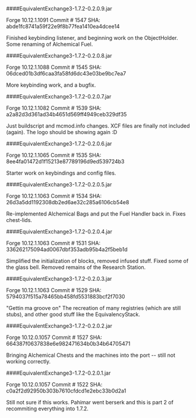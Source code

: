 ####EquivalentExchange3-1.7.2-0.2.0.9.jar

Forge 10.12.1.1091
Commit # 1547
SHA: abde1fc8741a59f22e9f8b77fea1410ea4dcee14

Finished keybinding listener, and beginning work on the ObjectHolder.
Some renaming of Alchemical Fuel.

####EquivalentExchange3-1.7.2-0.2.0.8.jar

Forge 10.12.1.1088
Commit # 1545
SHA: 06dced01b3df6caa3fa58fd6dc43e03be9bc7ea7

More keybinding work, and a bugfix.

####EquivalentExchange3-1.7.2-0.2.0.7.jar

Forge 10.12.1.1082
Commit # 1539
SHA: a2a82d3d361ad34b4651d569ff4949ceb329df35

Just buildscript and mcmod.info changes.
XCF files are finally not included (again).
The logo should be showing again :D

####EquivalentExchange3-1.7.2-0.2.0.6.jar

Forge 10.12.1.1065
Commit # 1535
SHA: 8ee4fa01472d1f15213e87789196d9ed539724b3

Starter work on keybindings and config files.

####EquivalentExchange3-1.7.2-0.2.0.5.jar

Forge 10.12.1.1063
Commit # 1534
SHA: 26d3a5dd1192308db2ed6ae32c285a6106cb54e8

Re-implemented Alchemical Bags and put the Fuel Handler back in.
Fixes chest-lids.

####EquivalentExchange3-1.7.2-0.2.0.4.jar

Forge 10.12.1.1063
Commit # 1531
SHA: 336262175094ad0067dbf353adb95b4a2f5beb1d

Simplified the initialization of blocks, removed infused stuff.
Fixed some of the glass bell.
Removed remains of the Research Station.

####EquivalentExchange3-1.7.2-0.2.0.3.jar

Forge 10.12.1.1063
Commit # 1529
SHA: 5794037f515a78465bb458fd5531883bcf2f7030

"Gettin ma groove on"
The recreation of many registries (which are still stubs), and other good stuff like the EquivalencyStack.

####EquivalentExchange3-1.7.2-0.2.0.2.jar

Forge 10.12.0.1057
Commit # 1527
SHA: 664387f0637838e6e982471634b0b34b64705471

Bringing Alchemical Chests and the machines into the port -- still not working correctly.


####EquivalentExchange3-1.7.2-0.2.0.1.jar

Forge 10.12.0.1057
Commit # 1522
SHA: c0a2f2d92950b303b7610cfdcd1e2ebc33b0d2a1

Still not sure if this works.
Pahimar went berserk and this is part 2 of recommiting everything into 1.7.2.

